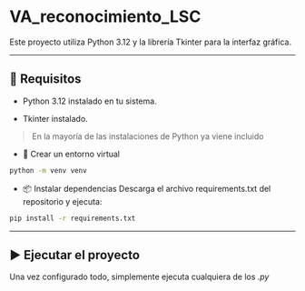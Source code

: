 # VA_reconocimiento_LSC

Este proyecto utiliza Python 3.12 y la librería Tkinter para la interfaz gráfica.

---

## 🚀 Requisitos
- Python 3.12 instalado en tu sistema.

- Tkinter instalado.
> En la mayoría de las instalaciones de Python ya viene incluido

- 🧱 Crear un entorno virtual
```bash
python -m venv venv
```

- 📦 Instalar dependencias
Descarga el archivo requirements.txt del repositorio y ejecuta:
```bash
pip install -r requirements.txt
```

---

## ▶️ Ejecutar el proyecto
Una vez configurado todo, simplemente ejecuta cualquiera de los *.py*
